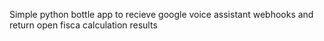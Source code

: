 Simple python bottle app to recieve google voice assistant webhooks and return open fisca calculation results
